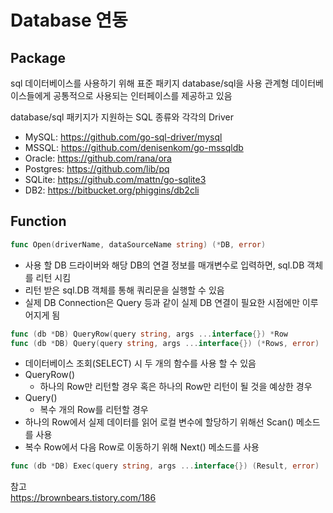 # Database 연동

## Package
sql 데이터베이스를 사용하기 위해 표준 패키지 database/sql을 사용
관계형 데이터베이스들에게 공통적으로 사용되는 인터페이스를 제공하고 있음

database/sql 패키지가 지원하는 SQL 종류와 각각의 Driver
- MySQL: https://github.com/go-sql-driver/mysql
- MSSQL: https://github.com/denisenkom/go-mssqldb
- Oracle: https://github.com/rana/ora
- Postgres: https://github.com/lib/pq
- SQLite: https://github.com/mattn/go-sqlite3
- DB2: https://bitbucket.org/phiggins/db2cli

## Function
```go
func Open(driverName, dataSourceName string) (*DB, error)
```
- 사용 할 DB 드라이버와 해당 DB의 연결 정보를 매개변수로 입력하면, sql.DB 객체를 리턴 시킴  
- 리턴 받은 sql.DB 객체를 통해 쿼리문을 실행할 수 있음  
- 실제 DB Connection은 Query 등과 같이 실제 DB 연결이 필요한 시점에만 이루어지게 됨  

```go
func (db *DB) QueryRow(query string, args ...interface{}) *Row
func (db *DB) Query(query string, args ...interface{}) (*Rows, error)
```
- 데이터베이스 조회(SELECT) 시 두 개의 함수를 사용 할 수 있음  
- QueryRow()  
  - 하나의 Row만 리턴할 경우 혹은 하나의 Row만 리턴이 될 것을 예상한 경우  
- Query()  
  - 복수 개의 Row를 리턴할 경우  
- 하나의 Row에서 실제 데이터를 읽어 로컬 변수에 할당하기 위해선 Scan() 메소드를 사용  
- 복수 Row에서 다음 Row로 이동하기 위해 Next() 메소드를 사용  
  
```go
func (db *DB) Exec(query string, args ...interface{}) (Result, error)
```

  
  
참고  
https://brownbears.tistory.com/186
